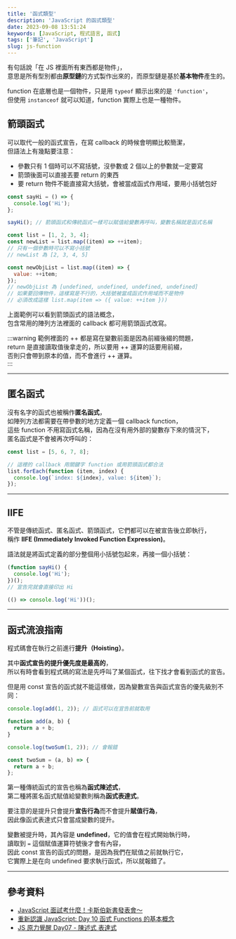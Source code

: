 ```yaml
---
title: '函式類型'
description: 'JavaScript 的函式類型'
date: 2023-09-08 13:51:24
keywords: [JavaScript, 程式語言, 函式]
tags: ['筆記', 'JavaScript']
slug: js-function
---
```


有句話說「在 JS 裡面所有東西都是物件」，  
意思是所有型別都由**原型鏈**的方式製作出來的，而原型鏈是基於**基本物件**產生的。

function 在底層也是一個物件，只是用 `typeof` 顯示出來的是 `'function'`，  
但使用 `instanceof` 就可以知道，function 實際上也是一種物件。

## 箭頭函式

可以取代一般的函式宣告，在寫 callback 的時候會明顯比較簡潔，  
但語法上有幾點要注意：

- 參數只有 1 個時可以不寫括號，沒參數或 2 個以上的參數就一定要寫
- 箭頭後面可以直接丟要 return 的東西
- 要 return 物件不能直接寫大括號，會被當成函式作用域，要用小括號包好

```js
const sayHi = () => {
  console.log('Hi');
};

sayHi(); // 箭頭函式和傳統函式一樣可以賦值給變數再呼叫，變數名稱就是函式名稱

const list = [1, 2, 3, 4];
const newList = list.map((item) => ++item);
// 只有一個參數時可以不寫小括號
// newList 為 [2, 3, 4, 5]

const newObjList = list.map((item) => {
  value: ++item;
});
// newObjList 為 [undefined, undefined, undefined, undefined]
// 如果要回傳物件，這樣寫是不行的，大括號被當成函式作用域而不是物件
// 必須改成這樣 list.map(item => ({ value: ++item }))
```

上面範例可以看到箭頭函式的語法概念，  
包含常用的陣列方法裡面的 callback 都可用箭頭函式改寫。

:::warning
範例裡面的 ++ 都是寫在變數前面是因為前綴後綴的問題，  
return 是直接讀取值後拿走的，所以要用 ++ 運算的話要用前綴，  
否則只會帶到原本的值，而不會進行 ++ 運算。  
:::

---

## 匿名函式

沒有名字的函式也被稱作**匿名函式**，  
如陣列方法都需要在帶參數的地方定義一個 callback function，  
這些 function 不用寫函式名稱，因為在沒有用外部的變數存下來的情況下，  
匿名函式是不會被再次呼叫的：

```js
const list = [5, 6, 7, 8];

// 這裡的 callback 用關鍵字 function 或用箭頭函式都合法
list.forEach(function (item, index) {
  console.log(`index: ${index}, value: ${item}`);
});
```

---

## IIFE

不管是傳統函式、匿名函式、箭頭函式，它們都可以在被宣告後立即執行，  
稱作 **IIFE (Immediately Invoked Function Expression)**。

語法就是將函式定義的部分整個用小括號包起來，再接一個小括號：

```js
(function sayHi() {
  console.log('Hi');
})();
// 宣告完就會直接印出 Hi

(() => console.log('Hi'))();
```

---

## 函式流浪指南

程式碼會在執行之前進行**提升（Hoisting）**。

其中**函式宣告的提升優先度是最高的**，  
所以有時會看到程式碼的寫法是先呼叫了某個函式，往下找才會看到函式的宣告。

但是用 const 宣告的函式就不能這樣做，因為變數宣告與函式宣告的優先級別不同：

```js
console.log(add(1, 2)); // 函式可以在宣告前就取用

function add(a, b) {
  return a + b;
}

console.log(twoSum(1, 2)); // 會報錯

const twoSum = (a, b) => {
  return a + b;
};
```

第一種傳統函式的宣告也稱為**函式陳述式**，  
第二種將匿名函式賦值給變數則稱為**函式表達式**。

要注意的是提升只會提升**宣告行為**而不會提升**賦值行為**，  
因此像函式表達式只會當成變數的提升。

變數被提升時，其內容是 **undefined**，它的值會在程式開始執行時，  
讀取到 `=` 這個賦值運算符號後才會有內容，  
因此 const 宣告的函式的問題，是因為我們在賦值之前就執行它，  
它實際上是在向 undefined 要求執行函式，所以就報錯了。

---

## 參考資料

- [JavaScript 面試考什麼！卡斯伯新書發表會～](https://www.youtube.com/live/XIJQNzUyeX8?app=desktop&feature=share)
- [重新認識 JavaScript: Day 10 函式 Functions 的基本概念](https://ithelp.ithome.com.tw/articles/10191549)
- [JS 原力覺醒 Day07 - 陳述式 表達式](https://ithelp.ithome.com.tw/articles/10218937)

